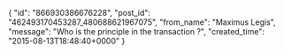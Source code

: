  {
   "id": "866930386676228",
   "post_id": "462493170453287_480688621967075",
   "from_name": "Maximus Legis",
   "message": "Who is the principle in the transaction ?",
   "created_time": "2015-08-13T18:48:40+0000"
 }

